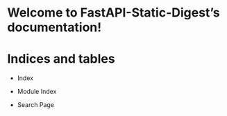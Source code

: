 <!-- FastAPI-Static-Digest documentation master file, created by
sphinx-quickstart on Tue Oct  5 23:52:41 2021.
You can adapt this file completely to your liking, but it should at least
contain the root `toctree` directive. -->
# Welcome to FastAPI-Static-Digest’s documentation!

# Indices and tables


* Index


* Module Index


* Search Page
